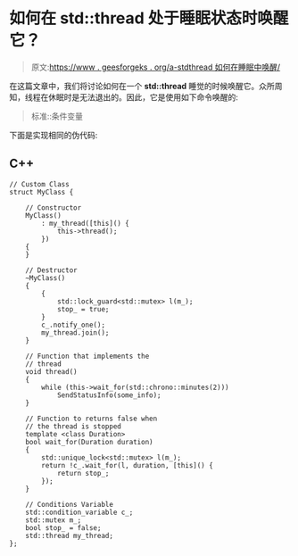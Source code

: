 # 如何在 std::thread 处于睡眠状态时唤醒它？

> 原文:[https://www . geesforgeks . org/a-stdthread 如何在睡眠中唤醒/](https://www.geeksforgeeks.org/how-to-wake-up-a-stdthread-while-it-is-sleeping/)

在这篇文章中，我们将讨论如何在一个 **std::thread** 睡觉的时候唤醒它。众所周知，线程在休眠时是无法退出的。因此，它是使用如下命令唤醒的:

> 标准::条件变量

下面是实现相同的伪代码:

## C++

```
// Custom Class
struct MyClass {

    // Constructor
    MyClass()
        : my_thread([this]() {
            this->thread();
        })
    {
    }

    // Destructor
    ~MyClass()
    {
        {
            std::lock_guard<std::mutex> l(m_);
            stop_ = true;
        }
        c_.notify_one();
        my_thread.join();
    }

    // Function that implements the
    // thread
    void thread()
    {
        while (this->wait_for(std::chrono::minutes(2)))
            SendStatusInfo(some_info);
    }

    // Function to returns false when
    // the thread is stopped
    template <class Duration>
    bool wait_for(Duration duration)
    {
        std::unique_lock<std::mutex> l(m_);
        return !c_.wait_for(l, duration, [this]() {
            return stop_;
        });
    }

    // Conditions Variable
    std::condition_variable c_;
    std::mutex m_;
    bool stop_ = false;
    std::thread my_thread;
};
```